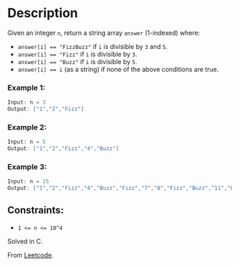 # Description

Given an integer `n`, return a string array `answer` (1-indexed) where:

* `answer[i] == "FizzBuzz"` if `i` is divisible by `3` and `5`.
* `answer[i] == "Fizz"` if `i` is divisible by `3`.
* `answer[i] == "Buzz"` if `i` is divisible by `5`.
* `answer[i] == i` (as a string) if none of the above conditions are true.

### Example 1:
```C
Input: n = 3
Output: ["1","2","Fizz"]
```

### Example 2:
```C
Input: n = 5
Output: ["1","2","Fizz","4","Buzz"]
```

### Example 3:
```C
Input: n = 15
Output: ["1","2","Fizz","4","Buzz","Fizz","7","8","Fizz","Buzz","11","Fizz","13","14","FizzBuzz"]
```

## Constraints:

* `1 <= n <= 10^4`

Solved in C.

From [Leetcode](https://leetcode.com/problems/fizz-buzz/description/).
